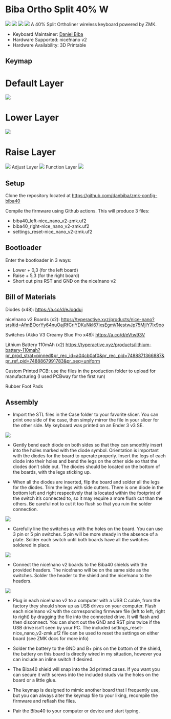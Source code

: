 # Biba Ortho Split 40% W

![](https://i.imgur.com/8fneHBw.jpeg)
![](https://i.imgur.com/3vjKH9r.jpeg)
![](https://i.imgur.com/ASZ71yc.jpg)
![](https://i.imgur.com/0HZa6m4.png)
A 40% Split Ortholiner wireless keyboard powered by ZMK.

* Keyboard Maintainer: [Daniel Biba](https://github.com/danbiba)
* Hardware Supported: nice!nano v2
* Hardware Availability: 3D Printable

## Keymap
# Default Layer
![](https://i.imgur.com/YZjMNj9.jpeg)
# Lower Layer
![](https://i.imgur.com/LVObsYg.jpeg)
# Raise Layer
![](https://i.imgur.com/UUyTOqZ.jpeg)
Adjust Layer
![](https://i.imgur.com/8mZ9RFT.jpeg)
Function Layer
![](https://i.imgur.com/Mz9wxEt.jpeg)

## Setup
Clone the repository located at https://github.com/danbiba/zmk-config-biba40

Compile the firmware using Github actions. This will produce 3 files:

* biba40_left-nice_nano_v2-zmk.uf2
* biba40_right-nice_nano_v2-zmk.uf2
* settings_reset-nice_nano_v2-zmk.uf2

## Bootloader

Enter the bootloader in 3 ways:

* Lower + 0,3 (for the left board)
* Raise + 5,3 (for the right board)
* Short out pins RST and GND on the nice!nano v2

## Bill of Materials
Diodes (x48): https://a.co/d/eJoqduj
    
nice!nano v2 Boards (x2): https://typeractive.xyz/products/nice-nano?srsltid=AfmBOorYy64nuOajRfCriYDKuNkl67lxsEgmVNestwJp75MjIY7lx9oo
    
Switches (Akko V3 Creamy Blue Pro x48):
https://a.co/d/eVtw93V

Lithium Battery 110mAh (x2)
https://typeractive.xyz/products/lithium-battery-110mah?pr_prod_strat=pinned&pr_rec_id=a04cb0af0&pr_rec_pid=7488871366887&pr_ref_pid=7488867991783&pr_seq=uniform


Custom Printed PCB: use the files in the production folder to upload for manufacturing (I used PCBway for the first run)

Rubber Foot Pads
    

## Assembly

* Import the STL files in the Case folder to your favorite slicer. You can print one side of the case, then simply mirror the file in your slicer for the other side. My keyboard was printed on an Ender 3 v3 SE.

![](https://i.imgur.com/OrULCEy.jpeg)

* Gently bend each diode on both sides so that they can smoothly insert into the holes marked with the diode symbol. Orientation is important with the diodes for the board to operate properly. Insert the legs of each diode into their holes and bend the legs on the other side so that the diodes don’t slide out. The diodes should be located on the bottom of the boards, with the legs sticking up.

* When all the diodes are inserted, flip the board and solder all the legs for the diodes. Trim the legs with side cutters. There is one diode in the bottom left and right respectively that is located within the footprint of the switch it’s connected to, so it may require a more flush cut than the others. Be careful not to cut it too flush so that you ruin the solder connection.

![](https://i.imgur.com/6GKHq0F.jpeg)

* Carefully line the switches up with the holes on the board. You can use 3 pin or 5 pin switches. 5 pin will be more steady in the absence of a plate. Solder each switch until both boards have all the switches soldered in place.

![](https://i.imgur.com/w7pzS30.jpeg)

* Connect the nice!nano v2 boards to the Biba40 shields with the provided headers. The nice!nano will be on the same side as the switches. Solder the header to the shield and the nice!nano to the headers.

![](https://i.imgur.com/n9ZjpyI.jpeg)

* Plug in each nice!nano v2 to a computer with a USB C cable, from the factory they should show up as USB drives on your computer. Flash each nice!nano v2 with the corresponding firmware file (left to left, right to right) by dragging the file into the connected drive. It will flash and then disconnect.  You can short out the GND and RST pins twice if the USB drive isn’t seen by your PC. The included settings_reset-nice_nano_v2-zmk.uf2 file can be used to reset the settings on either board (see ZMK docs for more info)

* Solder the battery to the GND and B+ pins on the bottom of the shield, the battery on this board is directly wired in my situation, however you can include an inline switch if desired.

* The Biba40 shield will snap into the 3d printed cases. If you want you can secure it with screws into the included studs via the holes on the board or a little glue.


* The keymap is designed to mimic another board that I frequently use, but you can always alter the keymap file to your liking, recompile the firmware and reflash the files.
* Pair the Biba40 to your computer or device and start typing.


